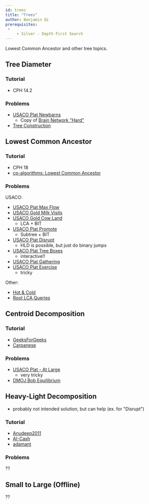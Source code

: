 ```yaml
---
id: trees
title: "Trees"
author: Benjamin Qi
prerequisites: 
 - 
     - Silver - Depth First Search
---
```


Lowest Common Ancestor and other tree topics.

<!-- END DESCRIPTION -->

## Tree Diameter

### Tutorial

 - CPH 14.2

### Problems

 - [USACO Plat Newbarns](http://www.usaco.org/index.php?page=viewproblem2&cpid=817)
   - Copy of [Brain Network "Hard"](https://codeforces.com/contest/690/problem/C3)
 - [Tree Construction](https://csacademy.com/contest/archive/task/tree-construct)

## Lowest Common Ancestor

### Tutorial

 - CPH 18
 - [cp-algorithms: Lowest Common Ancestor](https://cp-algorithms.com/)

### Problems

USACO:

 - [USACO Plat Max Flow](http://www.usaco.org/index.php?page=viewproblem2&cpid=576)
 - [USACO Gold Milk Visits](http://www.usaco.org/index.php?page=viewproblem2&cpid=970)
 - [USACO Gold Cow Land](http://www.usaco.org/index.php?page=viewproblem2&cpid=921)
   - LCA + BIT
 - [USACO Plat Promote](http://www.usaco.org/index.php?page=viewproblem2&cpid=696)
   - Subtree + BIT
 - [USACO Plat Disrupt](http://www.usaco.org/index.php?page=viewproblem2&cpid=842)
   - HLD is possible, but just do binary jumps
 - [USACO Plat Tree Boxes](http://www.usaco.org/index.php?page=viewproblem2&cpid=948)
   - interactive!!
 - [USACO Plat Gathering](http://www.usaco.org/index.php?page=viewproblem2&cpid=866)
 - [USACO Plat Exercise](http://www.usaco.org/index.php?page=viewproblem2&cpid=901)
   - tricky

Other:

 - [Hot & Cold](https://dmoj.ca/problem/bts17p7) [](105)
 - [Root LCA Queries](https://csacademy.com/contest/archive/task/root-lca-queries/) [](107)

## Centroid Decomposition

### Tutorial

 - [GeeksForGeeks](http://www.geeksforgeeks.org/centroid-decomposition-of-tree/)
 - [Carpanese](https://medium.com/carpanese/an-illustrated-introduction-to-centroid-decomposition-8c1989d53308)

### Problems

 - [USACO Plat - At Large](http://www.usaco.org/index.php?page=viewproblem2&cpid=793)
   - very tricky
 - [DMOJ Bob Equilibrium](https://dmoj.ca/problem/dmopc19c7p6)

## Heavy-Light Decomposition

 - probably not intended solution, but can help (ex. for "Disrupt")

### Tutorial

 - [Anudeep2011](https://blog.anudeep2011.com/heavy-light-decomposition/)
 - [AI-Cash](http://codeforces.com/blog/entry/22072)
 - [adamant](https://codeforces.com/blog/entry/53170)

### Problems

??

## Small to Large (Offline)

??